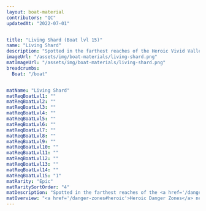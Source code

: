 ```yaml
---
layout: boat-material
contributors: "QC"
updatedAt: "2022-07-01"


title: "Living Shard (Boat lvl 15)"
name: "Living Shard"
description: "Spotted in the farthest reaches of the Heroic Vivid Valley Danger Zone and marked on your map - Heroic Danger Zones need to be unlocked by progressing the Story Quests"
imageUrl: "/assets/img/boat-materials/living-shard.png"
matImageUrl: "/assets/img/boat-materials/living-shard.png"
breadcrumbs:
  Boat: "/boat"


matName: "Living Shard"
matReqBoatLvl1: ""
matReqBoatLvl2: ""
matReqBoatLvl3: ""
matReqBoatLvl4: ""
matReqBoatLvl5: ""
matReqBoatLvl6: ""
matReqBoatLvl7: ""
matReqBoatLvl8: ""
matReqBoatLvl9: ""
matReqBoatLvl10: ""
matReqBoatLvl11: ""
matReqBoatLvl12: ""
matReqBoatLvl13: ""
matReqBoatLvl14: ""
matReqBoatLvl15: "1"
matRarity: "Epic"
matRaritySortOrder: "4"
matDescription: "Spotted in the farthest reaches of the <a href='/danger-zones#heroic'>Heroic Vivid Valley Danger Zone</a> and marked on your map"
matOverview: "<a href='/danger-zones#heroic'>Heroic Danger Zones</a> need to be unlocked by progressing the <a href='/story'>Story Quests</a>"
---
```



